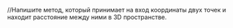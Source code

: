 //Напишите метод, который принимает на вход координаты двух точек и находит расстояние между ними в 3D пространстве.